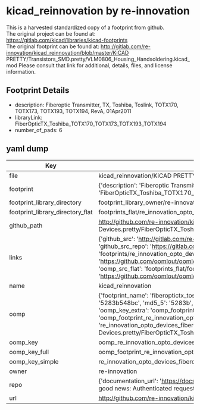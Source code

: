 # kicad_reinnovation by re-innovation  
This is a harvested standardized copy of a footprint from github.  
The original project can be found at:  
https://gitlab.com/kicad/libraries/kicad-footprints  
The original footprint can be found at:
http://gitlab.com/re-innovation/kicad_reinnovation/blob/master/KiCAD PRETTY/Transistors_SMD.pretty/VLM0806_Housing_Handsoldering.kicad_mod
Please consult that link for additional, details, files, and license information.  
## Footprint Details
* description: Fiberoptic Transmitter, TX, Toshiba, Toslink, TOTX170, TOTX173, TOTX193, TOTX194, RevA, 01Apr2011  
* libraryLink: FiberOpticTX_Toshiba_TOTX170_TOTX173_TOTX193_TOTX194  
* number_of_pads: 6  
## yaml dump  
| Key | Value |  
| --- | --- |  
| file | kicad_reinnovation/KiCAD PRETTY/Opto-Devices.pretty/FiberOpticTX_Toshiba_TOTX170_TOTX173_TOTX193_TOTX194.kicad_mod |  
| footprint | {'description': 'Fiberoptic Transmitter, TX, Toshiba, Toslink, TOTX170, TOTX173, TOTX193, TOTX194, RevA, 01Apr2011', 'libraryLink': 'FiberOpticTX_Toshiba_TOTX170_TOTX173_TOTX193_TOTX194', 'number_of_pads': 6} |  
| footprint_library_directory | footprint_library_owner/re-innovation_kicad_reinnovation |  
| footprint_library_directory_flat | footprints_flat/re_innovation_opto_devices_fiberoptictx_toshiba_totx170_totx173_totx193_totx194/working |  
| github_path | http://github.com/re-innovation/kicad_reinnovation/blob/master/KiCAD PRETTY/Opto-Devices.pretty/FiberOpticTX_Toshiba_TOTX170_TOTX173_TOTX193_TOTX194.kicad_mod |  
| links | {'github_src': 'http://gitlab.com/re-innovation/kicad_reinnovation/blob/master/KiCAD PRETTY/Transistors_SMD.pretty/VLM0806_Housing_Handsoldering.kicad_mod', 'github_src_repo': 'https://gitlab.com/kicad/libraries/kicad-footprints', 'oomp_bot': 'footprints/re_innovation_opto_devices_fiberoptictx_toshiba_totx170_totx173_totx193_totx194/working', 'oomp_bot_github': 'https://github.com/oomlout/oomlout_oomp_footprint_bot/tree/main/footprints/re_innovation_opto_devices_fiberoptictx_toshiba_totx170_totx173_totx193_totx194/working', 'oomp_src_flat': 'footprints_flat/footprints_flat/re_innovation_opto_devices_fiberoptictx_toshiba_totx170_totx173_totx193_totx194/working', 'oomp_src_flat_github': 'https://github.com/oomlout/oomlout_oomp_footprint_src/tree/main/footprints_flat/re_innovation_opto_devices_fiberoptictx_toshiba_totx170_totx173_totx193_totx194/working'} |  
| name | kicad_reinnovation |  
| oomp | {'footprint_name': 'fiberoptictx_toshiba_totx170_totx173_totx193_totx194', 'library_name': 'opto_devices', 'md5': '5283b548bc0391bc4e5636fe77bc468f', 'md5_10': '5283b548bc', 'md5_5': '5283b', 'md5_6': '5283b5', 'oomp_key': 'oomp_re_innovation_opto_devices_fiberoptictx_toshiba_totx170_totx173_totx193_totx194', 'oomp_key_extra': 'oomp_footprint_re_innovation_opto_devices_fiberoptictx_toshiba_totx170_totx173_totx193_totx194', 'oomp_key_full': 'oomp_footprint_re_innovation_opto_devices_fiberoptictx_toshiba_totx170_totx173_totx193_totx194_5283b5', 'oomp_key_simple': 're_innovation_opto_devices_fiberoptictx_toshiba_totx170_totx173_totx193_totx194', 'original_filename': 'kicad_reinnovation/KiCAD PRETTY/Opto-Devices.pretty/FiberOpticTX_Toshiba_TOTX170_TOTX173_TOTX193_TOTX194.kicad_mod', 'owner_name': 're_innovation'} |  
| oomp_key | oomp_re_innovation_opto_devices_fiberoptictx_toshiba_totx170_totx173_totx193_totx194 |  
| oomp_key_full | oomp_footprint_re_innovation_opto_devices_fiberoptictx_toshiba_totx170_totx173_totx193_totx194 |  
| oomp_key_simple | re_innovation_opto_devices_fiberoptictx_toshiba_totx170_totx173_totx193_totx194 |  
| owner | re-innovation |  
| repo | {'documentation_url': 'https://docs.github.com/rest/overview/resources-in-the-rest-api#rate-limiting', 'message': "API rate limit exceeded for 84.66.173.59. (But here's the good news: Authenticated requests get a higher rate limit. Check out the documentation for more details.)"} |  
| url | http://github.com/re-innovation/kicad_reinnovation |  

